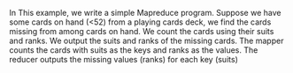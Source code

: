 In This example, we write a simple Mapreduce program. 
Suppose we have some cards on hand (<52) from a playing cards deck, we find the cards missing from among cards on hand. 
We count the cards using their suits and ranks. We output the suits and ranks of the missing cards. 
The mapper counts the cards with suits as the keys and ranks as the values. 
The reducer outputs the missing values (ranks) for each key (suits)  
